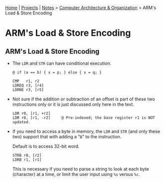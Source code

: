 [Home](../../) | [Projects](../../projects) | [Notes](../) > <a href="./">Computer Architecture & Organization</a> > ARM's Load & Store Encoding

# ARM's Load & Store Encoding



## ARM's Load & Store Encoding

* The `LDR` and `STR` can have conditional execution.

  ```plain
  @ if (a == b) { x = p; } else { x = q; }
  
  CMP   r1, r2
  LDREQ r3, [r4]
  LDRNE r3, [r5]
  ```

* Not sure if the addition or subtraction of an offset is part of these two instructions only or it is just discussed only here in the text.

  ```plain
  LDR r0, [r1, +r2]
  LDR r0, [r1, -r2]     @ Pre-indexed; the base register r1 is NOT updated.
  ```

* If you need to access a byte in memory, the `LDR` and `STR` (and only these two) support that with adding a "`B`" to the instruction.

  Default is to access 32-bit word.

  ```plain
  STRB r0, [r2]
  LDRB r1, [r1]
  ```

  This is necessary if you need to parse a string to look at each byte (character) at a time, or limit the user input using `%s` versus `%c`.
